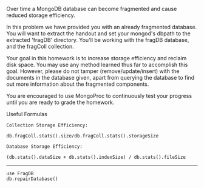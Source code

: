 Over time a MongoDB database can become fragmented and cause reduced storage efficiency.

In this problem we have provided you with an already fragmented database. You will want to extract the handout and set your mongod's dbpath to the extracted 'fragDB' directory. You'll be working with the fragDB database, and the fragColl collection.

Your goal in this homework is to increase storage efficiency and reclaim disk space. You may use any method learned thus far to accomplish this goal. However, please do not tamper (remove/update/insert) with the documents in the database given, apart from querying the database to find out more information about the fragmented components.

You are encouraged to use MongoProc to continuously test your progress until you are ready to grade the homework.

Useful Formulas

    Collection Storage Efficiency:

    db.fragColl.stats().size/db.fragColl.stats().storageSize

    Database Storage Efficiency:

    (db.stats().dataSize + db.stats().indexSize) / db.stats().fileSize

----

	use FragDB
	db.repairDatabase()